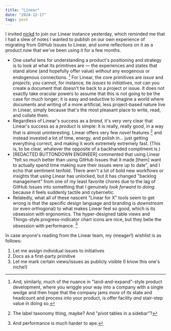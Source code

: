 ```yaml
---
title: "Linear"
date: "2024-12-17"
tags: post
---
```


I invited [nickd](https://nickd.org/) to join our Linear instance yesterday, which reminded me that I had a slew of notes I wanted to publish on our own experience of migrating from GitHub Issues to Linear, and some reflections on it as a product now that we've been using it for a few months.

- One useful lens for understanding a product's positioning and strategy is to look at what its primitives are — the experiences and states that stand alone (and hopefully offer value) _without_ any exogenous or endogenous connections. [^1] For Linear, the core primitives are _issue_ and _projects_; you cannot, for instance, tie _issues_ to _initiatives_, not can you create a document that doesn't tie back to a project or issue. It does not exactly take oracular powers to assume that this is not going to be the case for much longer; it is easy and seductive to imagine a world where documents and writing of a more artificial, less project-based nature live in Linear, simply because that's the most pleasant place to write, read, and collate them.
- Regardless of Linear's success as a _brand_, it's very very clear that Linear's success as a _product_ is simple: it is really, really good, in a way that is almost uninteresting. Linear offers very few _novel_ features [^2] and instead invested a lot of time, energy, and polish in... just getting everything correct, and making it work extremely extremely fast. (This is, to be clear, whatever the opposite of a backhanded compliment is.)
- [REDACTED BUTTONDOWN ENGINEER] commented that using Linear "felt so much better than using GitHub Issues that it made [them] want to actually spend time making sure their issues were up to date", and I echo that sentiment tenfold. There aren't a lot of bold new workflows or insights that using Linear has unlocked, but it has changed "backlog management" from one of my least favorite chores due to the lag of GitHub Issues into something that I genuinely _look forward to doing_ because it feels suddenly tactile and cybernetic.
- Relatedly, what all of these nascent "Linear for X" tools seem to get wrong is that the specific design language and branding is _downstream_ (or even orthogonal) to what makes Linear feel so good, which is its obsession with ergonomics. The hyper-designed table views and Things-style progress-indicator chart icons are nice, but they belie the obsession with performance. [^3]

In case anyone's reading from the Linear team, my (meager!) wishlist is as follows:

1. Let me assign individual issues to initiatives
2. Docs as a first-party primitive
3. Let me mark certain views/issues as publicly visible (I know this one's niche!)

[^1]: And, similarly, much of the nuance in "land-and-expand"-style product development, where you wriggle your way into a company with a single wedge and then hope that the company jams _more_ of its state and headcount and process into your product, is offer facility _and_ stair-step value in doing so.
[^2]: The label taxonomy thing, maybe? And "pivot tables in a sidebar"?
[^3]: And performance is much harder to ape.
